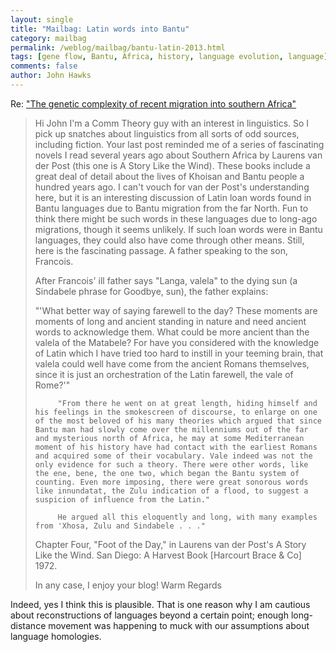 ```yaml
---
layout: single 
title: "Mailbag: Latin words into Bantu" 
category: mailbag
permalink: /weblog/mailbag/bantu-latin-2013.html
tags: [gene flow, Bantu, Africa, history, language evolution, language] 
comments: false 
author: John Hawks 
---
```


Re: <a href="http://johnhawks.net/weblog/reviews/genomics/modern/african-gene-flow-pickrell-2013.html">"The genetic complexity of recent migration into southern Africa"</a>

<blockquote>Hi John
I'm a Comm Theory guy with an interest in linguistics. So I pick up snatches about linguistics from all sorts of odd sources, including fiction. Your last post reminded me of a series of fascinating novels I read several years ago about Southern Africa by Laurens van der Post (this one is A Story Like the Wind). These books include a great deal of detail about the lives of Khoisan and Bantu people a hundred years ago. I can't vouch for van der Post's understanding here, but it is an interesting discussion of Latin loan words found in Bantu languages due to Bantu migration from the far North. Fun to think there might be such words in these languages due to long-ago migrations, though it seems unlikely. If such loan words were in Bantu languages, they could also have come through other means. Still, here is the fascinating passage. A father speaking to the son, Francois.

After Francois' ill father says "Langa, valela" to the dying sun (a Sindabele phrase for Goodbye, sun), the father explains:

"'What better way of saying farewell to the day? These moments are moments of long and ancient standing in nature and need ancient words to acknowledge them. What could be more ancient than the valela of the Matabele? For have you considered with the knowledge of Latin which I have tried too hard to instill in your teeming brain, that valela could well have come from the ancient Romans themselves, since it is just an orchestration of the Latin farewell, the vale of Rome?'"

         "From there he went on at great length, hiding himself and his feelings in the smokescreen of discourse, to enlarge on one of the most beloved of his many theories which argued that since Bantu man had slowly come over the millenniums out of the far and mysterious north of Africa, he may at some Mediterranean moment of his history have had contact with the earliest Romans and acquired some of their vocabulary. Vale indeed was not the only evidence for such a theory. There were other words, like the ene, bene, the one two, which began the Bantu system of counting. Even more imposing, there were great sonorous words like innundatat, the Zulu indication of a flood, to suggest a suspicion of influence from the Latin."

         He argued all this eloquently and long, with many examples from 'Xhosa, Zulu and Sindabele . . ."

Chapter Four, "Foot of the Day," in Laurens van der Post's A Story Like the Wind. San Diego: A Harvest Book [Harcourt Brace & Co] 1972. 

In any case, I enjoy your blog! Warm Regards</blockquote>


Indeed, yes I think this is plausible. That is one reason why I am cautious about reconstructions of languages beyond a certain point; enough long-distance movement was happening to muck with our assumptions about language homologies. 


